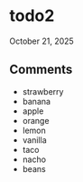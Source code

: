 # todo2

October 21, 2025

## Comments
- strawberry
- banana
- apple
- orange
- lemon
- vanilla
- taco
- nacho
- beans
